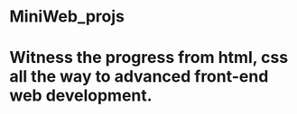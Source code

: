 # MiniWeb_projs
# Witness the progress from html, css all the way to advanced front-end web development.

